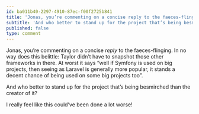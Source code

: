 ```yaml
---
id: ba011b40-2297-4910-87ec-f00f2725b841
title: 'Jonas, you’re commenting on a concise reply to the faeces-flinging.'
subtitle: 'And who better to stand up for the project that’s being besmirched than the creator of it?'
published: false
type: comment
---
```




Jonas, you’re commenting on a concise *reply* to the faeces-flinging. In no way does this belittle: Taylor didn’t have to snapshot those other frameworks in there. At worst it says “well if Symfony is used on big projects, then seeing as Laravel is generally more popular, it stands a decent chance of being used on some big projects too”.

And who better to stand up for the project that’s being besmirched than the creator of it?

I really feel like this could’ve been done a lot worse!

